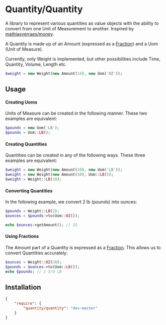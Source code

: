 # Quantity/Quantity

A library to represent various quantities as value objects with the ability to convert from one Unit of Measurement to another.  Inspired by [mathiasverraes/money](https://github.com/mathiasverraes/money/).

A Quantity is made up of an Amount (expressed as a [Fraction](https://github.com/yeriki/Fractions)) and a Uom (Unit of Measure).

Currently, only Weight is implemented, but other possibilities include Time, Quantity, Volume, Length etc.

```php
$weight = new Weight(new Amount(14), new Uom('OZ'));
```

## Usage

#### Creating Uoms

Units of Measure can be created in the following manner.  These two examples are equivalent:

```php
$pounds = new Uom('LB');
$pounds = Uom::LB();
```

#### Creating Quantities

Quantities can be created in any of the following ways.  These three examples are equivalent:

```php
$weight = new Weight(new Amount(10), new Uom('LB'));
$weight = new Weight(new Amount(10), Uom::LB());
$weight = Weight::LB(10);
```

#### Converting Quantities

In the following example, we convert 2 lb (pounds) into ounces:

```php
$pounds = Weight::LB(2);
$ounces = $pounds->to(Uom::OZ());

echo $ounces->getAmount(); // 32
```

#### Using Fractions

The Amount part of a Quantity is expressed as a [Fraction](https://github.com/yeriki/Fractions).  This allows us to convert Quantities accurately:

```php
$ounces = Weight::OZ(28);
$pounds = $ounces->to(Uom::LB());
echo $pounds; // 1 3/4 LB
```


## Installation

```json
{
    "require": {
        "quantity/quantity": "dev-master"
    }
}
```
